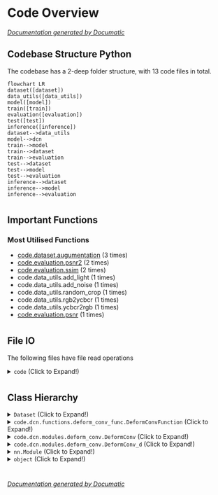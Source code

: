 # Code Overview

[_Documentation generated by Documatic_](https://www.documatic.com)

<!---Documatic-section-Codebase Structure Python-start--->
## Codebase Structure Python

The codebase has a 2-deep folder structure,
                with 13 code files in total.

<!---Documatic-block-system_architecture-start--->
```mermaid
flowchart LR
dataset([dataset])
data_utils([data_utils])
model([model])
train([train])
evaluation([evaluation])
test([test])
inference([inference])
dataset-->data_utils
model-->dcn
train-->model
train-->dataset
train-->evaluation
test-->dataset
test-->model
test-->evaluation
inference-->dataset
inference-->model
inference-->evaluation
```
<!---Documatic-block-system_architecture-end--->

# #
<!---Documatic-section-Codebase Structure Python-end--->

<!---Documatic-section-Important Functions-start--->
## Important Functions

<!---Documatic-block-important_funcs-start--->
<!---Documatic-block-most_used_funcs-start--->
### Most Utilised Functions

* [code.dataset.augumentation](3-code_dataset.md#code.dataset.augumentation) (3 times)
* [code.evaluation.psnr2](4-code_evaluation.md#code.evaluation.psnr2) (2 times)
* [code.evaluation.ssim](4-code_evaluation.md#code.evaluation.ssim) (2 times)
* code.data_utils.add_light (1 times)
* code.data_utils.add_noise (1 times)
* code.data_utils.random_crop (1 times)
* code.data_utils.rgb2ycbcr (1 times)
* code.data_utils.ycbcr2rgb (1 times)
* [code.evaluation.psnr](4-code_evaluation.md#code.evaluation.psnr) (1 times)
<!---Documatic-block-most_used_funcs-end--->
<!---Documatic-block-important_funcs-end--->

# #
<!---Documatic-section-Important Functions-end--->

<!---Documatic-section-File IO-start--->
## File IO

<!---Documatic-block-file_io-start--->
The following files have file read operations

<!---Documatic-block-code-start--->
<details>
	<summary><code>code</code> (Click to Expand!)</summary>

* code.dataset
</details>
<!---Documatic-block-code-end--->
<!---Documatic-block-file_io-end--->

# #
<!---Documatic-section-File IO-end--->

<!---Documatic-section-Class Hierarchy-start--->
## Class Hierarchy

<!---Documatic-block-Dataset-start--->
<details>
	<summary><code>Dataset</code> (Click to Expand!)</summary>

* code.dataset.InferLoader
* code.dataset.TestSetLoader
* code.dataset.TestSetLoader_Vimeo
* code.dataset.TrainSetLoader
* code.dataset.ValidSetLoader
</details>
<!---Documatic-block-Dataset-end--->

<!---Documatic-block-code.dcn.functions.deform_conv_func.DeformConvFunction-start--->
<details>
	<summary><code>code.dcn.functions.deform_conv_func.DeformConvFunction</code> (Click to Expand!)</summary>

* code.dcn.functions.deform_conv_func.DeformConvFunction
</details>
<!---Documatic-block-code.dcn.functions.deform_conv_func.DeformConvFunction-end--->

<!---Documatic-block-code.dcn.modules.deform_conv.DeformConv-start--->
<details>
	<summary><code>code.dcn.modules.deform_conv.DeformConv</code> (Click to Expand!)</summary>

* code.dcn.modules.deform_conv.DeformConvPack
</details>
<!---Documatic-block-code.dcn.modules.deform_conv.DeformConv-end--->

<!---Documatic-block-code.dcn.modules.deform_conv.DeformConv_d-start--->
<details>
	<summary><code>code.dcn.modules.deform_conv.DeformConv_d</code> (Click to Expand!)</summary>

* code.dcn.modules.deform_conv.DeformConvPack_d
</details>
<!---Documatic-block-code.dcn.modules.deform_conv.DeformConv_d-end--->

<!---Documatic-block-nn.Module-start--->
<details>
	<summary><code>nn.Module</code> (Click to Expand!)</summary>

* code.dcn.modules.deform_conv.DeformConv
* code.dcn.modules.deform_conv.DeformConv_d
* code.model.Net
</details>
<!---Documatic-block-nn.Module-end--->

<!---Documatic-block-object-start--->
<details>
	<summary><code>object</code> (Click to Expand!)</summary>

* [code.dataset.augumentation](3-code_dataset.md#code.dataset.augumentation)
</details>
<!---Documatic-block-object-end--->

# #
<!---Documatic-section-Class Hierarchy-end--->

[_Documentation generated by Documatic_](https://www.documatic.com)
